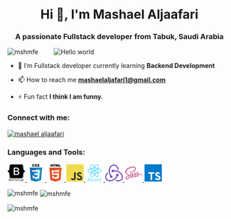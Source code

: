 <h1 align="center">Hi 👋, I'm Mashael Aljaafari</h1>
<h3 align="center">A passionate Fullstack developer from Tabuk, Saudi Arabia</h3>
<img align ="right" width="400" src="https://th.bing.com/th/id/R.e358799227826cfa87b038c2bb84381e?rik=txdPjTxEqQpJBg&pid=ImgRaw&r=0"alt="Hello world"/>

<p align="left"> <img src="https://komarev.com/ghpvc/?username=mshmfe&label=Profile%20views&color=0e75b6&style=flat" alt="mshmfe" /> </p>

- 🌱 I’m Fullstack developer currently learning **Backend Development**

- 📫 How to reach me **mashaelaljafari1@gmail.com**

- ⚡ Fun fact **I think I am funny.**

<h3 align="left">Connect with me:</h3>
<p align="left">
<a href="https://linkedin.com/in/mashael aljaafari" target="blank"><img align="center" src="https://raw.githubusercontent.com/rahuldkjain/github-profile-readme-generator/master/src/images/icons/Social/linked-in-alt.svg" alt="mashael aljaafari" height="30" width="40" /></a>
</p>

<h3 align="left">Languages and Tools:</h3>
<p align="left"> <a href="https://getbootstrap.com" target="_blank" rel="noreferrer"> <img src="https://raw.githubusercontent.com/devicons/devicon/master/icons/bootstrap/bootstrap-plain-wordmark.svg" alt="bootstrap" width="40" height="40"/> </a> <a href="https://www.w3schools.com/css/" target="_blank" rel="noreferrer"> <img src="https://raw.githubusercontent.com/devicons/devicon/master/icons/css3/css3-original-wordmark.svg" alt="css3" width="40" height="40"/> </a> <a href="https://www.w3.org/html/" target="_blank" rel="noreferrer"> <img src="https://raw.githubusercontent.com/devicons/devicon/master/icons/html5/html5-original-wordmark.svg" alt="html5" width="40" height="40"/> </a> <a href="https://developer.mozilla.org/en-US/docs/Web/JavaScript" target="_blank" rel="noreferrer"> <img src="https://raw.githubusercontent.com/devicons/devicon/master/icons/javascript/javascript-original.svg" alt="javascript" width="40" height="40"/> </a> <a href="https://reactjs.org/" target="_blank" rel="noreferrer"> <img src="https://raw.githubusercontent.com/devicons/devicon/master/icons/react/react-original-wordmark.svg" alt="react" width="40" height="40"/> </a> <a href="https://redux.js.org" target="_blank" rel="noreferrer"> <img src="https://raw.githubusercontent.com/devicons/devicon/master/icons/redux/redux-original.svg" alt="redux" width="40" height="40"/> </a> <a href="https://sass-lang.com" target="_blank" rel="noreferrer"> <img src="https://raw.githubusercontent.com/devicons/devicon/master/icons/sass/sass-original.svg" alt="sass" width="40" height="40"/> </a> <a href="https://www.typescriptlang.org/" target="_blank" rel="noreferrer"> <img src="https://raw.githubusercontent.com/devicons/devicon/master/icons/typescript/typescript-original.svg" alt="typescript" width="40" height="40"/> </a> </p>

<p><img align="left" src="https://github-readme-stats.vercel.app/api/top-langs?username=mshmfe&show_icons=true&locale=en&layout=compact" alt="mshmfe" /></p>

<p>&nbsp;<img align="center" src="https://github-readme-stats.vercel.app/api?username=mshmfe&show_icons=true&locale=en" alt="mshmfe" /></p>

<p><img align="center" src="https://github-readme-streak-stats.herokuapp.com/?user=mshmfe&" alt="mshmfe" /></p>
